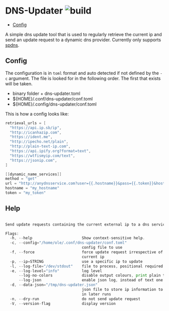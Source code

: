 # DNS-Updater ![build](https://github.com/triole/dns-updater/actions/workflows/build.yaml/badge.svg)

<!-- toc -->

- [Config](#config)

<!-- /toc -->

A simple dns update tool that is used to regularly retrieve the current ip and send an update request to a dynamic dns provider. Currently only supports [spdns](https://www.spdyn.de).

## Config

The configuration is in `toml` format and auto detected if not defined by the `-c` argument. The file is looked for in the following order. The first that exists will be taken.

- binary folder + dns-updater.toml
- ${HOME}/.conf/dns-updater/conf.toml
- ${HOME}/.config/dns-updater/conf.toml

This is how a config looks like:

```go mdox-exec="cat examples/conf.toml"
retrieval_urls = [
  "https://api.ip.sb/ip",
  "http://icanhazip.com",
  "https://ident.me",
  "http://ipecho.net/plain",
  "http://plain-text-ip.com",
  "https://api.ipify.org?format=text",
  "https://wtfismyip.com/text",
  "https://jsonip.com",
]

[[dynamic_name_services]]
method = "get"
url = "http://anydnsservice.com?user={{.hostname}}&pass={{.token}}&hostname={{.hostname}}&myip={{.ip}}"
hostname = "my_hostname"
token = "my_token"
```

## Help

```go mdox-exec="r -h"

Send update requests containing the current external ip to a dns service

Flags:
  -h, --help                      Show context-sensitive help.
  -c, --config="/home/ole/.conf/dns-updater/conf.toml"
                                  config file to use
  -f, --force                     force update request irrespective of the
                                  current ip
  -p, --ip=STRING                 use a specific ip to update
  -l, --log-file="/dev/stdout"    file to process, positional required
  -e, --log-level="info"          log level
      --log-no-colors             disable output colours, print plain text
      --log-json                  enable json log, instead of text one
  -d, --data-json="/tmp/dns-updater.json"
                                  json file to store ip information to be read
                                  in later runs
  -n, --dry-run                   do not send update request
  -V, --version-flag              display version
```
